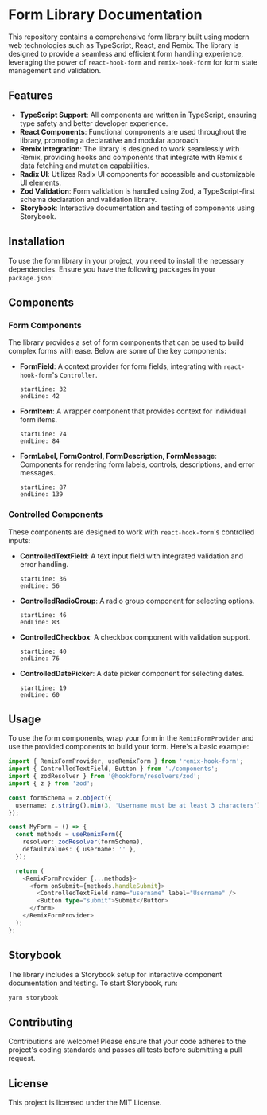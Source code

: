# Form Library Documentation

This repository contains a comprehensive form library built using modern web technologies such as TypeScript, React, and Remix. The library is designed to provide a seamless and efficient form handling experience, leveraging the power of `react-hook-form` and `remix-hook-form` for form state management and validation.

## Features

- **TypeScript Support**: All components are written in TypeScript, ensuring type safety and better developer experience.
- **React Components**: Functional components are used throughout the library, promoting a declarative and modular approach.
- **Remix Integration**: The library is designed to work seamlessly with Remix, providing hooks and components that integrate with Remix's data fetching and mutation capabilities.
- **Radix UI**: Utilizes Radix UI components for accessible and customizable UI elements.
- **Zod Validation**: Form validation is handled using Zod, a TypeScript-first schema declaration and validation library.
- **Storybook**: Interactive documentation and testing of components using Storybook.

## Installation

To use the form library in your project, you need to install the necessary dependencies. Ensure you have the following packages in your `package.json`:



## Components

### Form Components

The library provides a set of form components that can be used to build complex forms with ease. Below are some of the key components:

- **FormField**: A context provider for form fields, integrating with `react-hook-form`'s `Controller`.
  ```typescript:packages/components/src/ui/remix-form.tsx
  startLine: 32
  endLine: 42
  ```

- **FormItem**: A wrapper component that provides context for individual form items.
  ```typescript:packages/components/src/ui/remix-form.tsx
  startLine: 74
  endLine: 84
  ```

- **FormLabel, FormControl, FormDescription, FormMessage**: Components for rendering form labels, controls, descriptions, and error messages.
  ```typescript:packages/components/src/ui/remix-form.tsx
  startLine: 87
  endLine: 139
  ```

### Controlled Components

These components are designed to work with `react-hook-form`'s controlled inputs:

- **ControlledTextField**: A text input field with integrated validation and error handling.
  ```typescript:packages/components/src/ui/fields/remix-text-field.tsx
  startLine: 36
  endLine: 56
  ```

- **ControlledRadioGroup**: A radio group component for selecting options.
  ```typescript:packages/components/src/ui/radio-group.tsx
  startLine: 46
  endLine: 83
  ```

- **ControlledCheckbox**: A checkbox component with validation support.
  ```typescript:packages/components/src/ui/checkbox.tsx
  startLine: 40
  endLine: 76
  ```

- **ControlledDatePicker**: A date picker component for selecting dates.
  ```typescript:packages/components/src/ui/date-picker.tsx
  startLine: 19
  endLine: 60
  ```

## Usage

To use the form components, wrap your form in the `RemixFormProvider` and use the provided components to build your form. Here's a basic example:

```typescript
import { RemixFormProvider, useRemixForm } from 'remix-hook-form';
import { ControlledTextField, Button } from './components';
import { zodResolver } from '@hookform/resolvers/zod';
import { z } from 'zod';

const formSchema = z.object({
  username: z.string().min(3, 'Username must be at least 3 characters'),
});

const MyForm = () => {
  const methods = useRemixForm({
    resolver: zodResolver(formSchema),
    defaultValues: { username: '' },
  });

  return (
    <RemixFormProvider {...methods}>
      <form onSubmit={methods.handleSubmit}>
        <ControlledTextField name="username" label="Username" />
        <Button type="submit">Submit</Button>
      </form>
    </RemixFormProvider>
  );
};
```

## Storybook

The library includes a Storybook setup for interactive component documentation and testing. To start Storybook, run:

```bash
yarn storybook
```

## Contributing

Contributions are welcome! Please ensure that your code adheres to the project's coding standards and passes all tests before submitting a pull request.

## License

This project is licensed under the MIT License.
